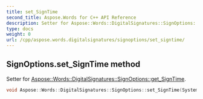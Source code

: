 ```yaml
---
title: set_SignTime
second_title: Aspose.Words for C++ API Reference
description: Setter for Aspose::Words::DigitalSignatures::SignOptions::get_SignTime. 
type: docs
weight: 0
url: /cpp/aspose.words.digitalsignatures/signoptions/set_signtime/
---
```

## SignOptions.set_SignTime method


Setter for [Aspose::Words::DigitalSignatures::SignOptions::get_SignTime](../get_signtime/).

```cpp
void Aspose::Words::DigitalSignatures::SignOptions::set_SignTime(System::DateTime value)
```

